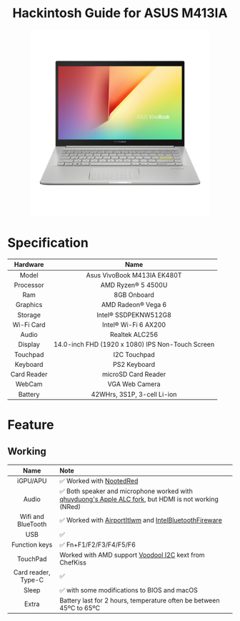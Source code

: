<h1 align="center">Hackintosh Guide for ASUS M413IA</h1>
<p align="center">
  <img src="Img\vivobook.png"
       width="400" 
       height="420"/>
</p>

# Specification

| Hardware | Name |  
|    :---:     |    :---:   |
| Model  | Asus VivoBook M413IA EK480T |  
| Processor | AMD Ryzen® 5 4500U | 
| Ram | 8GB Onboard |
| Graphics | AMD Radeon® Vega 6 |
| Storage | Intel® SSDPEKNW512G8 |
| Wi-Fi Card | Intel® Wi-Fi 6 AX200 |
| Audio | Realtek ALC256 |
| Display | 14.0-inch FHD (1920 x 1080) IPS Non-Touch Screen |
| Touchpad | I2C Touchpad |
| Keyboard | PS2 Keyboard |
| Card Reader | microSD Card Reader |
| WebCam | VGA Web Camera |
| Battery | 42WHrs, 3S1P, 3-cell Li-ion |

# Feature
## Working
| Name | Note |  
|    :---:     |    :---   |
| iGPU/APU | ✅ Worked with [NootedRed](https://github.com/ChefKissInc/NootedRed) |
| Audio | ✅ Both speaker and microphone worked with [qhuyduong's Apple ALC fork](https://github.com/qhuyduong/AppleALC), but HDMI is not working (NRed)
| Wifi and BlueTooth | ✅ Worked with [AirportItlwm](https://github.com/OpenIntelWireless/itlwm) and [IntelBluetoothFireware](https://github.com/OpenIntelWireless/IntelBluetoothFirmware) |
| USB | ✅ |
| Function keys | ✅ Fn+F1/F2/F3/F4/F5/F6 |
| TouchPad | Worked with AMD support [Voodool I2C](https://github.com/VoodooI2C/VoodooI2C/commit/f9f703b760711e25bd094058ecb6f19dea52dc5f) kext from ChefKiss |
| Card reader, Type-C | ✅ |
| Sleep | ✅ with some modifications to BIOS and macOS |
| Extra | Battery last for 2 hours, temperature often be between 45ºC to 65ºC |

